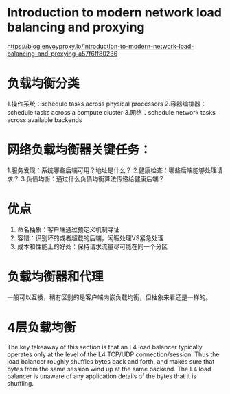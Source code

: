 # Introduction to modern network load balancing and proxying
https://blog.envoyproxy.io/introduction-to-modern-network-load-balancing-and-proxying-a57f6ff80236

# 负载均衡分类

1.操作系统：schedule tasks across physical processors
2.容器编排器：schedule tasks across a compute cluster
3.网络：schedule network tasks across available backends

# 网络负载均衡器关键任务：

1.服务发现：系统哪些后端可用？地址是什么？
2.健康检查：哪些后端能够处理请求？
3.负债均衡：通过什么负债均衡算法传递给健康后端？

# 优点
1. 命名抽象：客户端通过预定义机制寻址
2. 容错：识别坏的或者超载的后端，闲暇处理VS紧急处理
3. 成本和性能上的好处：保持请求流量尽可能在同一个分区

# 负载均衡器和代理
一般可以互换，稍有区别的是客户端内嵌负载均衡，但抽象来看还是一样的。

# 4层负载均衡
The key takeaway of this section is that an L4 load balancer typically operates only at the level of the L4 TCP/UDP connection/session. Thus the load balancer roughly shuffles bytes back and forth, and makes sure that bytes from the same session wind up at the same backend. The L4 load balancer is unaware of any application details of the bytes that it is shuffling. 
